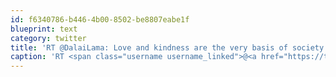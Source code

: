 ```yaml
---
id: f6340786-b446-4b00-8502-be8807eabe1f
blueprint: text
category: twitter
title: 'RT @DalaiLama: Love and kindness are the very basis of society. If we lose these feelings, society will face tremendous difficulties.'
caption: 'RT <span class="username username_linked">@<a href="https://twitter.com/DalaiLama" title="Dalai Lama">DalaiLama</a></span>: Love and kindness are the very basis of society. If we lose these feelings, society will face tremendous difficulties.'
---
```

